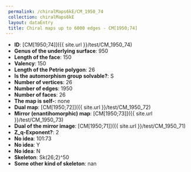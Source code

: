 ```yaml
--- 
 permalink: /chiralMaps6kE/CM_1950_74 
 collection: chiralMaps6kE
 layout: dataEntry
 title: Chiral maps up to 6000 edges - CM[1950;74]
---
```


- **ID**: [CM[1950;74]]({{ site.url }}/test/CM_1950_74)
- **Genus of the underlying surface**: 950
- **Length of the face**: 150
- **Valency**: 150
- **Length of the Petrie polygon**: 26
- **Is the automorphism group solvable?**: S
- **Number of vertices**: 26
- **Number of edges**: 1950
- **Number of faces**: 26
- **The map is self-**: none
- **Dual map**: [CM[1950;72]]({{ site.url }}/test/CM_1950_72)
- **Mirror (enantihomorphic) map**: [CM[1950;73]]({{ site.url }}/test/CM_1950_73)
- **Dual of the mirror image**: [CM[1950;71]]({{ site.url }}/test/CM_1950_71)
- **Z_q-Exponent?**: 2
- **No idea**:  101:73
- **No idea**: Y
- **No idea**: N
- **Skeleton**: Sk(26;2)^50
- **Some other kind of skeleton**: nan
